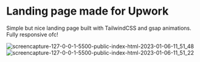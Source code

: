 # Landing page made for Upwork

Simple but nice landing page built with TailwindCSS and gsap animations. Fully responsive ofc!


![screencapture-127-0-0-1-5500-public-index-html-2023-01-06-11_51_48](https://user-images.githubusercontent.com/62795911/211040525-6316d461-07c2-43ca-a087-9c714025e603.png)
![screencapture-127-0-0-1-5500-public-index-html-2023-01-06-11_51_22](https://user-images.githubusercontent.com/62795911/211040533-ca34f02b-61fb-4f97-8a13-6507b9b25202.png)
